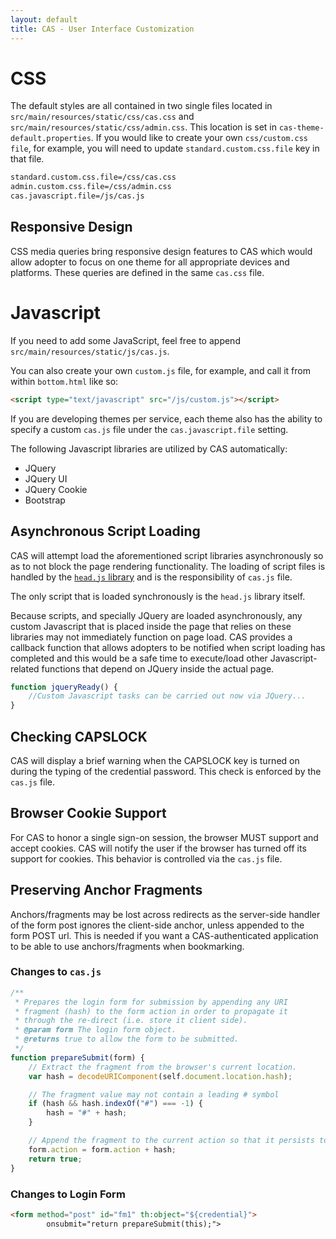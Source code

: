 ```yaml
---
layout: default
title: CAS - User Interface Customization
---
```


# CSS

The default styles are all contained in two single files located in `src/main/resources/static/css/cas.css` and `src/main/resources/static/css/admin.css`. This location is set in `cas-theme-default.properties`.
If you would like to create your own `css/custom.css file`, for example, you will need to update `standard.custom.css.file` key in that file.

```bash
standard.custom.css.file=/css/cas.css
admin.custom.css.file=/css/admin.css
cas.javascript.file=/js/cas.js
```

## Responsive Design

CSS media queries bring responsive design features to CAS which would allow adopter to focus on one theme for all appropriate devices and platforms. These queries are defined in the same `cas.css` file.

# Javascript

If you need to add some JavaScript, feel free to append `src/main/resources/static/js/cas.js`.

You can also create your own `custom.js` file, for example, and call it from within `bottom.html` like so:

```html
<script type="text/javascript" src="/js/custom.js"></script>
```

If you are developing themes per service, each theme also has the ability to specify a custom `cas.js` file under the `cas.javascript.file` setting.

The following Javascript libraries are utilized by CAS automatically:

* JQuery
* JQuery UI
* JQuery Cookie
* Bootstrap

## Asynchronous Script Loading
CAS will attempt load the aforementioned script libraries asynchronously so as to not block the page rendering functionality.
The loading of script files is handled by the [`head.js` library](http://headjs.com) and is the responsibility of `cas.js` file.

The only script that is loaded synchronously is the `head.js` library itself.

Because scripts, and specially JQuery are loaded asynchronously, any custom Javascript that is placed inside the page
that relies on these libraries may not immediately function on page load. CAS provides a callback function that allows
adopters to be notified when script loading has completed and this would be a safe time to execute/load other Javascript-related
functions that depend on JQuery inside the actual page.

```javascript
function jqueryReady() {
    //Custom Javascript tasks can be carried out now via JQuery...
}
```

## Checking CAPSLOCK
CAS will display a brief warning when the CAPSLOCK key is turned on during the typing of the credential password. This check is enforced by the `cas.js` file.

## Browser Cookie Support
For CAS to honor a single sign-on session, the browser MUST support and accept cookies. CAS will notify the
user if the browser has turned off its support for cookies. This behavior is controlled via the `cas.js` file.

## Preserving Anchor Fragments
Anchors/fragments may be lost across redirects as the server-side handler of the form post ignores the client-side anchor, unless appended to the form POST url.
This is needed if you want a CAS-authenticated application to be able to use anchors/fragments when bookmarking.

### Changes to `cas.js`
```javascript
/**
 * Prepares the login form for submission by appending any URI
 * fragment (hash) to the form action in order to propagate it
 * through the re-direct (i.e. store it client side).
 * @param form The login form object.
 * @returns true to allow the form to be submitted.
 */
function prepareSubmit(form) {
    // Extract the fragment from the browser's current location.
    var hash = decodeURIComponent(self.document.location.hash);

    // The fragment value may not contain a leading # symbol
    if (hash && hash.indexOf("#") === -1) {
        hash = "#" + hash;
    }

    // Append the fragment to the current action so that it persists to the redirected URL.
    form.action = form.action + hash;
    return true;
}
```


### Changes to Login Form

```html
<form method="post" id="fm1" th:object="${credential}">
        onsubmit="return prepareSubmit(this);">
```
